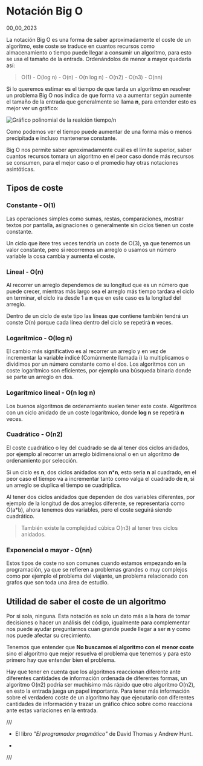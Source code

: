 # Notación Big O
00_00_2023

La notación Big O es una forma de saber aproximadamente el coste de un algoritmo, este coste se traduce en cuantos recursos como almacenamiento o tiempo puede llegar a consumir un algoritmo, para esto se usa el tamaño de la entrada. Ordenándolos de menor a mayor quedaría así:

> O(1) - O(log n) - O(n) - O(n log n) - O(n2) - O(n3) - O(nn) 

Si lo queremos estimar es el tiempo de que tarda un algoritmo en resolver un problema Big O nos indica de que forma va a aumentar según aumente el tamaño de la entrada que generalmente se llama **n**, para entender esto es mejor ver un gráfico:

![Gráfico polinomial de la realción tiempo/n]()

Como podemos ver el tiempo puede aumentar de una forma más o menos precipitada e incluso mantenerse constante.

Big O nos permite saber aproximadamente cuál es el límite superior, saber cuantos recursos tomara un algoritmo en el peor caso donde más recursos se consumen, para el mejor caso o el promedio hay otras notaciones asintóticas.

## Tipos de coste

### Constante - O(1)

Las operaciones simples como sumas, restas, comparaciones, mostrar textos por pantalla, asignaciones o generalmente sin ciclos tienen un coste constante.

Un ciclo que itere tres veces tendría un coste de O(3), ya que tenemos un valor constante, pero si recorremos un arreglo o usamos un número variable la cosa cambia y aumenta el coste.

### Lineal - O(n)

Al recorrer un arreglo dependemos de su longitud que es un número que puede crecer, mientras más largo sea el arreglo más tiempo tardara el ciclo en terminar, el ciclo ira desde 1 a **n** que en este caso es la longitud del arreglo.

Dentro de un ciclo de este tipo las líneas que contiene también tendrá un conste O(n) porque cada línea dentro del ciclo se repetirá **n** veces. 

### Logarítmico - O(log n)

El cambio más significativo es al recorrer un arreglo y en vez de incrementar la variable indicé (Comúnmente llamada i) la multiplicamos o dividimos por un número constante como el dos. Los algoritmos con un coste logarítmico son eficientes, por ejemplo una búsqueda binaria donde se parte un arreglo en dos.

### Logarítmico lineal - O(n log n)

Los buenos algoritmos de ordenamiento suelen tener este coste. Algoritmos con un ciclo anidado de un coste logarítmico, donde **log n** se repetirá **n** veces.

### Cuadrático - O(n2)

El coste cuadrático o ley del cuadrado se da al tener dos ciclos anidados, por ejemplo al recorrer un arreglo bidimensional o en un algoritmo de ordenamiento por selección.

Si un ciclo es **n**, dos ciclos anidados son **n*****n**, esto seria **n** al cuadrado, en el peor caso el tiempo va a incrementar tanto como valga el cuadrado de **n**, si un arreglo se duplica el tiempo se cuadriplica.

Al tener dos ciclos anidados que dependen de dos variables diferentes, por ejemplo de la longitud de dos arreglos diferente, se representaría como O(a*b), ahora tenemos dos variables, pero el coste seguirá siendo cuadrático.

> También existe la complejidad cúbica O(n3) al tener tres ciclos anidados.

### Exponencial o mayor - O(nn)

Estos tipos de coste no son comunes cuando estamos empezando en la programación, ya que se refieren a problemas grandes o muy complejos como por ejemplo el problema del viajante, un problema relacionado con grafos que son toda una área de estudio.

## Utilidad de saber el coste de un algoritmo

Por si sola, ninguna. Esta notación es solo un dato más a la hora de tomar decisiones o hacer un análisis del código, igualmente para complementar nos puede ayudar preguntarnos cuan grande puede llegar a ser **n** y como nos puede afectar su crecimiento.

Tenemos que entender que **No buscamos el algoritmo con el menor coste** sino el algoritmo que mejor resuelva el problema que tenemos y para esto primero hay que entender bien el problema.

Hay que tener en cuenta que los algoritmos reaccionan diferente ante diferentes cantidades de información ordenada de diferentes formas, un algoritmo O(n2) podría ser muchísimo más rápido que otro algoritmo O(n2), en esto la entrada juega un papel importante. Para tener más información sobre el verdadero coste de un algoritmo hay que ejecutarlo con diferentes cantidades de información y trazar un gráfico chico sobre como reacciona ante estas variaciones en la entrada.

///

* El libro *"El programador pragmático"* de David Thomas y Andrew Hunt.

* 

///
